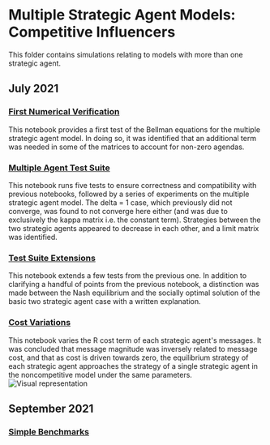 # Multiple Strategic Agent Models: Competitive Influencers

This folder contains simulations relating to models with more than one strategic agent.

## July 2021

### [First Numerical Verification](https://github.com/jbrightuniverse/strategic_influencer_of_naive_agents/blob/main/multiple_strategic_agents/first_numerical_verification.pdf)
This notebook provides a first test of the Bellman equations for the multiple strategic agent model. In doing so, it was identified that an additional term was needed in some of the matrices to account for non-zero agendas.

### [Multiple Agent Test Suite](https://github.com/jbrightuniverse/strategic_influencer_of_naive_agents/blob/main/multiple_strategic_agents/multiple_agent_test_suite.pdf)
This notebook runs five tests to ensure correctness and compatibility with previous notebooks, followed by a series of experiments on the multiple strategic agent model. The delta = 1 case, which previously did not converge, was found to not converge here either (and was due to exclusively the kappa matrix i.e. the constant term). Strategies between the two strategic agents appeared to decrease in each other, and a limit matrix was identified.

### [Test Suite Extensions](https://github.com/jbrightuniverse/strategic_influencer_of_naive_agents/blob/main/multiple_strategic_agents/test_suite_extensions.pdf)
This notebook extends a few tests from the previous one. In addition to clarifying a handful of points from the previous notebook, a distinction was made between the Nash equilibrium and the socially optimal solution of the basic two strategic agent case with a written explanation.

### [Cost Variations](https://github.com/jbrightuniverse/strategic_influencer_of_naive_agents/blob/main/multiple_strategic_agents/cost_variations.pdf)
This notebook varies the R cost term of each strategic agent's messages. It was concluded that message magnitude was inversely related to message cost, and that as cost is driven towards zero, the equilibrium strategy of each strategic agent approaches the strategy of a single strategic agent in the noncompetitive model under the same parameters.
![Visual representation](https://github.com/jbrightuniverse/strategic_influencer_of_naive_agents/blob/main/multiple_strategic_agents/cost_variations.gif)

## September 2021

### [Simple Benchmarks]()
